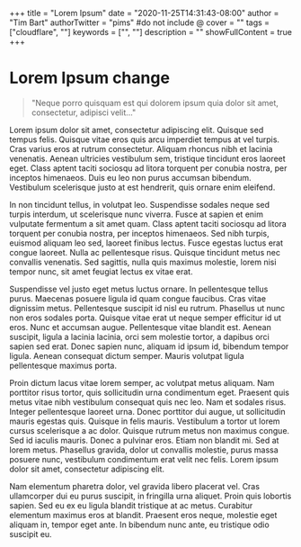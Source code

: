 +++
title = "Lorem Ipsum"
date = "2020-11-25T14:31:43-08:00"
author = "Tim Bart"
authorTwitter = "pims" #do not include @
cover = ""
tags = ["cloudflare", ""]
keywords = ["", ""]
description = ""
showFullContent = true
+++

# Lorem Ipsum change


> "Neque porro quisquam est qui dolorem ipsum quia dolor sit amet, consectetur, adipisci velit..."

Lorem ipsum dolor sit amet, consectetur adipiscing elit. Quisque sed tempus felis. Quisque vitae eros quis arcu imperdiet tempus at vel turpis. Cras varius eros at rutrum consectetur. Aliquam rhoncus nibh et lacinia venenatis. Aenean ultricies vestibulum sem, tristique tincidunt eros laoreet eget. Class aptent taciti sociosqu ad litora torquent per conubia nostra, per inceptos himenaeos. Duis eu leo non purus accumsan bibendum. Vestibulum scelerisque justo at est hendrerit, quis ornare enim eleifend.

In non tincidunt tellus, in volutpat leo. Suspendisse sodales neque sed turpis interdum, ut scelerisque nunc viverra. Fusce at sapien et enim vulputate fermentum a sit amet quam. Class aptent taciti sociosqu ad litora torquent per conubia nostra, per inceptos himenaeos. Sed nibh turpis, euismod aliquam leo sed, laoreet finibus lectus. Fusce egestas luctus erat congue laoreet. Nulla ac pellentesque risus. Quisque tincidunt metus nec convallis venenatis. Sed sagittis, nulla quis maximus molestie, lorem nisi tempor nunc, sit amet feugiat lectus ex vitae erat.

Suspendisse vel justo eget metus luctus ornare. In pellentesque tellus purus. Maecenas posuere ligula id quam congue faucibus. Cras vitae dignissim metus. Pellentesque suscipit id nisl eu rutrum. Phasellus ut nunc non eros sodales porta. Quisque vitae erat ut neque semper efficitur id ut eros. Nunc et accumsan augue. Pellentesque vitae blandit est. Aenean suscipit, ligula a lacinia lacinia, orci sem molestie tortor, a dapibus orci sapien sed erat. Donec sapien nunc, aliquam id ipsum id, bibendum tempor ligula. Aenean consequat dictum semper. Mauris volutpat ligula pellentesque maximus porta.

Proin dictum lacus vitae lorem semper, ac volutpat metus aliquam. Nam porttitor risus tortor, quis sollicitudin urna condimentum eget. Praesent quis metus vitae nibh vestibulum consequat quis nec leo. Nam et sodales risus. Integer pellentesque laoreet urna. Donec porttitor dui augue, ut sollicitudin mauris egestas quis. Quisque in felis mauris. Vestibulum a tortor ut lorem cursus scelerisque a ac dolor. Quisque rutrum metus non maximus congue. Sed id iaculis mauris. Donec a pulvinar eros. Etiam non blandit mi. Sed at lorem metus. Phasellus gravida, dolor ut convallis molestie, purus massa posuere nunc, vestibulum condimentum erat velit nec felis. Lorem ipsum dolor sit amet, consectetur adipiscing elit.

Nam elementum pharetra dolor, vel gravida libero placerat vel. Cras ullamcorper dui eu purus suscipit, in fringilla urna aliquet. Proin quis lobortis sapien. Sed eu ex eu ligula blandit tristique at ac metus. Curabitur elementum maximus eros at blandit. Praesent eros neque, molestie eget aliquam in, tempor eget ante. In bibendum nunc ante, eu tristique odio suscipit eu.

